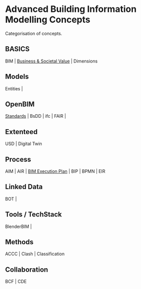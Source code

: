# Advanced Building Information Modelling Concepts

Categorisation of concepts.

## BASICS
BIM | [Business & Societal Value] | Dimensions

## Models
Entities | 

## OpenBIM
[Standards] | BsDD | ifc | FAIR |

## Extenteed
USD | Digital Twin

## Process
AIM | AIR | [BIM Execution Plan] | BIP | BPMN | EIR

## Linked Data
BOT | 

## Tools / TechStack
BlenderBIM |



## Methods
ACCC | Clash | Classification

## Collaboration
BCF | CDE


<!--- the list of links --->
[Standards]:(/41934/Concepts/Standards)
[BIM Execution Plan]:(/41934/Concepts/BIMExecutionPlan)
[Business & Societal Value]: (/41934/Concepts/BusinessAndSocietalValue)
